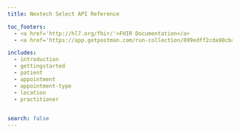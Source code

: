 ```yaml
---
title: Nextech Select API Reference

toc_footers:
  - <a href='http://hl7.org/fhir/'>FHIR Documentation</a>
  - <a href='https://app.getpostman.com/run-collection/899edff2cda90cba5159'>Run in Postman</a>

includes:
  - introduction
  - gettingstarted
  - patient
  - appointment
  - appointment-type
  - location
  - practitioner
  

search: false
---
```

